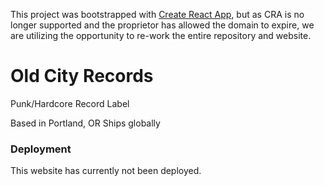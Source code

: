 This project was bootstrapped with [Create React App](https://github.com/facebook/create-react-app), but as CRA is no longer supported and the proprietor has allowed the domain to expire, we are utilizing the opportunity to re-work the entire repository and website.

# Old City Records
Punk/Hardcore Record Label

Based in Portland, OR
Ships globally


### Deployment
This website has currently not been deployed.

